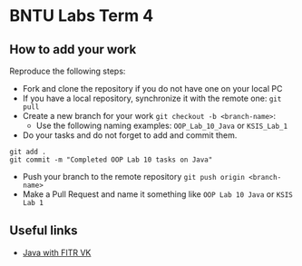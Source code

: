 # BNTU Labs Term 4

## How to add your work

Reproduce the following steps:

- Fork and clone the repository if you do not have one on your local PC
- If you have a local repository, synchronize it with the remote one: `git pull`
- Create a new branch for your work `git checkout -b <branch-name>`:
    - Use the following naming examples: `OOP_Lab_10_Java` or `KSIS_Lab_1`
- Do your tasks and do not forget to add and commit them.

```
git add .
git commit -m "Completed OOP Lab 10 tasks on Java"
```

- Push your branch to the remote repository `git push origin <branch-name>`
- Make a Pull Request and name it something like `OOP Lab 10 Java` or `KSIS Lab 1`

## Useful links

- [Java with FITR VK](https://vk.com/javawithfitr)
